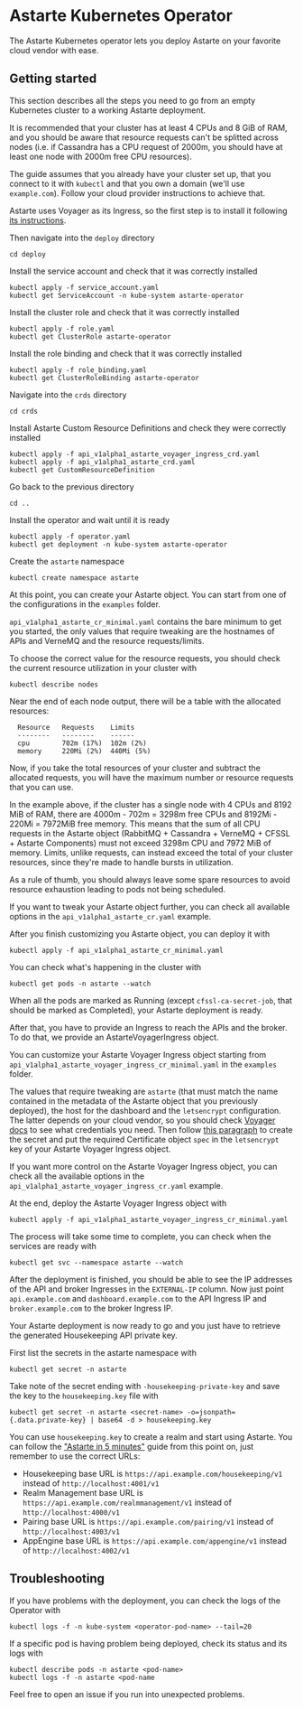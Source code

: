 # Astarte Kubernetes Operator

The Astarte Kubernetes operator lets you deploy Astarte on your favorite cloud vendor with ease.

## Getting started

This section describes all the steps you need to go from an empty Kubernetes cluster to a working Astarte deployment.

It is recommended that your cluster has at least 4 CPUs and 8 GiB of RAM, and you should be aware that resource requests can't be splitted across nodes (i.e. if Cassandra has a CPU request of 2000m, you should have at least one node with 2000m free CPU resources).

The guide assumes that you already have your cluster set up, that you connect to it with `kubectl` and that you own a domain (we'll use `example.com`). Follow your cloud provider instructions to achieve that.

Astarte uses Voyager as its Ingress, so the first step is to install it following [its instructions](https://appscode.com/products/voyager/).

Then navigate into the `deploy` directory

```
cd deploy
```

Install the service account and check that it was correctly installed

```
kubectl apply -f service_account.yaml
kubectl get ServiceAccount -n kube-system astarte-operator
```

Install the cluster role and check that it was correctly installed

```
kubectl apply -f role.yaml
kubectl get ClusterRole astarte-operator
```

Install the role binding and check that it was correctly installed

```
kubectl apply -f role_binding.yaml
kubectl get ClusterRoleBinding astarte-operator
```

Navigate into the `crds` directory

```
cd crds
```

Install Astarte Custom Resource Definitions and check they were correctly installed

```
kubectl apply -f api_v1alpha1_astarte_voyager_ingress_crd.yaml
kubectl apply -f api_v1alpha1_astarte_crd.yaml
kubectl get CustomResourceDefinition
```

Go back to the previous directory

```
cd ..
```

Install the operator and wait until it is ready

```
kubectl apply -f operator.yaml
kubectl get deployment -n kube-system astarte-operator
```

Create the `astarte` namespace

```
kubectl create namespace astarte
```

At this point, you can create your Astarte object. You can start from one of the configurations in the `examples` folder.

`api_v1alpha1_astarte_cr_minimal.yaml` contains the bare minimum to get you started, the only values that require tweaking are the hostnames of APIs and VerneMQ and the resource requests/limits.

To choose the correct value for the resource requests, you should check the current resource utilization in your cluster with

```
kubectl describe nodes
```

Near the end of each node output, there will be a table with the allocated resources:

```
  Resource   Requests    Limits
  --------   --------    ------
  cpu        702m (17%)  102m (2%)
  memory     220Mi (2%)  440Mi (5%)
```

Now, if you take the total resources of your cluster and subtract the allocated requests, you will have the maximum number or resource requests that you can use.

In the example above, if the cluster has a single node with 4 CPUs and 8192 MiB of RAM, there are 4000m - 702m = 3298m free CPUs and 8192Mi - 220Mi = 7972MiB free memory. This means that the sum of all CPU requests in the Astarte object (RabbitMQ + Cassandra + VerneMQ + CFSSL + Astarte Components) must not exceed 3298m CPU and 7972 MiB of memory. Limits, unlike requests, can instead exceed the total of your cluster resources, since they're made to handle bursts in utilization.

As a rule of thumb, you should always leave some spare resources to avoid resource exhaustion leading to pods not being scheduled.

If you want to tweak your Astarte object further, you can check all available options in the `api_v1alpha1_astarte_cr.yaml` example.

After you finish customizing you Astarte object, you can deploy it with

```
kubectl apply -f api_v1alpha1_astarte_cr_minimal.yaml
```

You can check what's happening in the cluster with

```
kubectl get pods -n astarte --watch
```

When all the pods are marked as Running (except `cfssl-ca-secret-job`, that should be marked as Completed), your Astarte deployment is ready.

After that, you have to provide an Ingress to reach the APIs and the broker. To do that, we provide an AstarteVoyagerIngress object.

You can customize your Astarte Voyager Ingress object starting from `api_v1alpha1_astarte_voyager_ingress_cr_minimal.yaml` in the `examples` folder.

The values that require tweaking are `astarte` (that must match the name contained in the metadata of the Astarte object that you previously deployed), the host for the dashboard and the `letsencrypt` configuration. The latter depends on your cloud vendor, so you should check [Voyager docs](https://appscode.com/products/voyager/9.0.0/guides/certificate/dns/providers/) to see what credentials you need. Then follow [this paragraph](https://appscode.com/products/voyager/9.0.0/guides/certificate/dns/providers/#how-to-provide-dns-provider-credential) to create the secret and put the required Certificate object `spec` in the `letsencrypt` key of your Astarte Voyager Ingress object.

If you want more control on the Astarte Voyager Ingress object, you can check all the available options in the `api_v1alpha1_astarte_voyager_ingress_cr.yaml` example.

At the end, deploy the Astarte Voyager Ingress object with

```
kubectl apply -f api_v1alpha1_astarte_voyager_ingress_cr_minimal.yaml
```

The process will take some time to complete, you can check when the services are ready with

```
kubectl get svc --namespace astarte --watch
```

After the deployment is finished, you should be able to see the IP addresses of the API and broker Ingresses in the `EXTERNAL-IP` column. Now just point `api.example.com` and `dashboard.example.com` to the API Ingress IP and `broker.example.com` to the broker Ingress IP.

Your Astarte deployment is now ready to go and you just have to retrieve the generated Housekeeping API private key.

First list the secrets in the astarte namespace with

```
kubectl get secret -n astarte
```

Take note of the secret ending with `-housekeeping-private-key` and save the key to the `housekeeping.key` file with

```
kubectl get secret -n astarte <secret-name> -o=jsonpath={.data.private-key} | base64 -d > housekeeping.key
```

You can use `housekeeping.key` to create a realm and start using Astarte. You can follow the ["Astarte in 5 minutes"](https://docs.astarte-platform.org/latest/010-astarte_in_5_minutes.html#create-a-realm) guide from this point on, just remember to use the correct URLs:

- Housekeeping base URL is `https://api.example.com/housekeeping/v1` instead of `http://localhost:4001/v1`
- Realm Management base URL is `https://api.example.com/realmmanagement/v1` instead of `http://localhost:4000/v1`
- Pairing base URL is `https://api.example.com/pairing/v1` instead of `http://localhost:4003/v1`
- AppEngine base URL is `https://api.example.com/appengine/v1` instead of `http://localhost:4002/v1`

## Troubleshooting

If you have problems with the deployment, you can check the logs of the Operator with

```
kubectl logs -f -n kube-system <operator-pod-name> --tail=20
```

If a specific pod is having problem being deployed, check its status and its logs with

```
kubectl describe pods -n astarte <pod-name>
kubectl logs -f -n astarte <pod-name
```

Feel free to open an issue if you run into unexpected problems.
